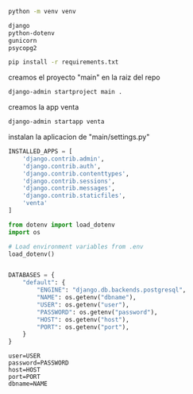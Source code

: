 

``` bash
python -m venv venv

```

```txt
django
python-dotenv
gunicorn
psycopg2
```
``` bash
pip install -r requirements.txt

```
creamos el proyecto "main" en la raiz del repo

``` bash
django-admin startproject main .

```


creamos la app venta

``` bash
django-admin startapp venta
```

instalan la aplicacion de "main/settings.py"

```py
INSTALLED_APPS = [
    'django.contrib.admin',
    'django.contrib.auth',
    'django.contrib.contenttypes',
    'django.contrib.sessions',
    'django.contrib.messages',
    'django.contrib.staticfiles',
    'venta'
]

```

```py
from dotenv import load_dotenv
import os

# Load environment variables from .env
load_dotenv()
```


```py

DATABASES = {
    "default": {
        "ENGINE": "django.db.backends.postgresql",
        "NAME": os.getenv("dbname"),
        "USER": os.getenv("user"),
        "PASSWORD": os.getenv("password"),
        "HOST": os.getenv("host"),
        "PORT": os.getenv("port"),
    }
}
```

```env
user=USER
password=PASSWORD
host=HOST
port=PORT
dbname=NAME
```

